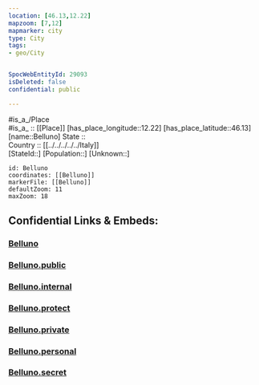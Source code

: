 ```yaml
---
location: [46.13,12.22] 
mapzoom: [7,12] 
mapmarker: city 
type: City
tags:
- geo/City


SpocWebEntityId: 29093
isDeleted: false
confidential: public

---
```

#is_a_/Place  
#is_a_ :: [[Place]] 
[has_place_longitude::12.22] 
[has_place_latitude::46.13] 
[name::Belluno] 
State ::  
Country :: [[../../../../../Italy]]  
[StateId::] 
[Population::] 
[Unknown::] 


```leaflet
id: Belluno
coordinates: [[Belluno]] 
markerFile: [[Belluno]] 
defaultZoom: 11 
maxZoom: 18
```


## Confidential Links & Embeds: 

### [Belluno](/_Standards/Earth/Continent/Europe/Europe~South/Italy/regions~Italy/Veneto/Belluno.Province/City/Belluno.md) 

### [Belluno.public](/_public/Earth/Continent/Europe/Europe~South/Italy/regions~Italy/Veneto/Belluno.Province/City/Belluno.public.md) 

### [Belluno.internal](/_internal/Earth/Continent/Europe/Europe~South/Italy/regions~Italy/Veneto/Belluno.Province/City/Belluno.internal.md) 

### [Belluno.protect](/_protect/Earth/Continent/Europe/Europe~South/Italy/regions~Italy/Veneto/Belluno.Province/City/Belluno.protect.md) 

### [Belluno.private](/_private/Earth/Continent/Europe/Europe~South/Italy/regions~Italy/Veneto/Belluno.Province/City/Belluno.private.md) 

### [Belluno.personal](/_personal/Earth/Continent/Europe/Europe~South/Italy/regions~Italy/Veneto/Belluno.Province/City/Belluno.personal.md) 

### [Belluno.secret](/_secret/Earth/Continent/Europe/Europe~South/Italy/regions~Italy/Veneto/Belluno.Province/City/Belluno.secret.md)

